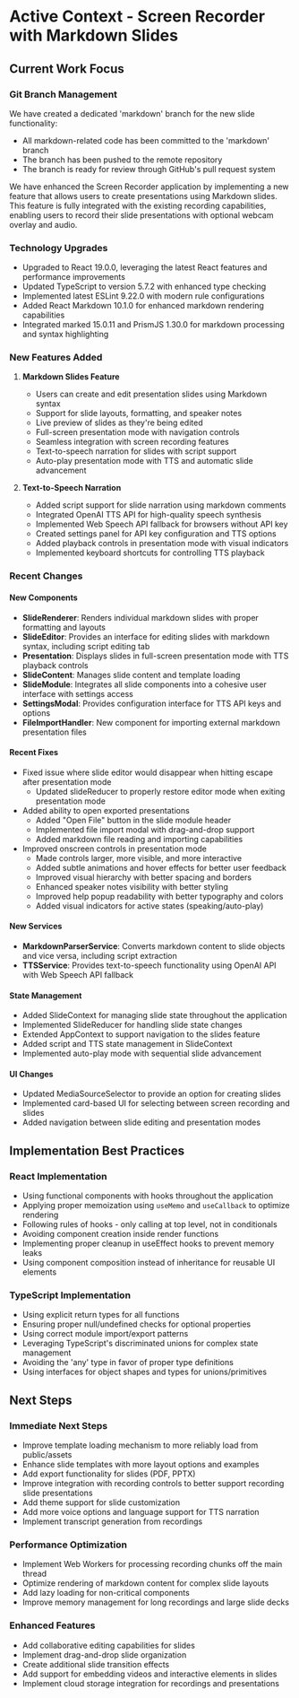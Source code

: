 # Active Context - Screen Recorder with Markdown Slides

## Current Work Focus

### Git Branch Management
We have created a dedicated 'markdown' branch for the new slide functionality:
- All markdown-related code has been committed to the 'markdown' branch
- The branch has been pushed to the remote repository
- The branch is ready for review through GitHub's pull request system

We have enhanced the Screen Recorder application by implementing a new feature that allows users to create presentations using Markdown slides. This feature is fully integrated with the existing recording capabilities, enabling users to record their slide presentations with optional webcam overlay and audio.

### Technology Upgrades
- Upgraded to React 19.0.0, leveraging the latest React features and performance improvements
- Updated TypeScript to version 5.7.2 with enhanced type checking
- Implemented latest ESLint 9.22.0 with modern rule configurations
- Added React Markdown 10.1.0 for enhanced markdown rendering capabilities
- Integrated marked 15.0.11 and PrismJS 1.30.0 for markdown processing and syntax highlighting

### New Features Added

1. **Markdown Slides Feature**
   - Users can create and edit presentation slides using Markdown syntax
   - Support for slide layouts, formatting, and speaker notes
   - Live preview of slides as they're being edited
   - Full-screen presentation mode with navigation controls
   - Seamless integration with screen recording features
   - Text-to-speech narration for slides with script support
   - Auto-play presentation mode with TTS and automatic slide advancement

2. **Text-to-Speech Narration**
   - Added script support for slide narration using markdown comments
   - Integrated OpenAI TTS API for high-quality speech synthesis
   - Implemented Web Speech API fallback for browsers without API key
   - Created settings panel for API key configuration and TTS options
   - Added playback controls in presentation mode with visual indicators
   - Implemented keyboard shortcuts for controlling TTS playback

### Recent Changes

#### New Components
- **SlideRenderer**: Renders individual markdown slides with proper formatting and layouts
- **SlideEditor**: Provides an interface for editing slides with markdown syntax, including script editing tab
- **Presentation**: Displays slides in full-screen presentation mode with TTS playback controls
- **SlideContent**: Manages slide content and template loading
- **SlideModule**: Integrates all slide components into a cohesive user interface with settings access
- **SettingsModal**: Provides configuration interface for TTS API keys and options
- **FileImportHandler**: New component for importing external markdown presentation files

#### Recent Fixes
- Fixed issue where slide editor would disappear when hitting escape after presentation mode
  - Updated slideReducer to properly restore editor mode when exiting presentation mode
- Added ability to open exported presentations
  - Added "Open File" button in the slide module header
  - Implemented file import modal with drag-and-drop support
  - Added markdown file reading and importing capabilities
- Improved onscreen controls in presentation mode
  - Made controls larger, more visible, and more interactive
  - Added subtle animations and hover effects for better user feedback
  - Improved visual hierarchy with better spacing and borders
  - Enhanced speaker notes visibility with better styling
  - Improved help popup readability with better typography and colors
  - Added visual indicators for active states (speaking/auto-play)

#### New Services
- **MarkdownParserService**: Converts markdown content to slide objects and vice versa, including script extraction
- **TTSService**: Provides text-to-speech functionality using OpenAI API with Web Speech API fallback

#### State Management
- Added SlideContext for managing slide state throughout the application
- Implemented SlideReducer for handling slide state changes
- Extended AppContext to support navigation to the slides feature
- Added script and TTS state management in SlideContext
- Implemented auto-play mode with sequential slide advancement

#### UI Changes
- Updated MediaSourceSelector to provide an option for creating slides
- Implemented card-based UI for selecting between screen recording and slides
- Added navigation between slide editing and presentation modes

## Implementation Best Practices

### React Implementation
- Using functional components with hooks throughout the application
- Applying proper memoization using `useMemo` and `useCallback` to optimize rendering
- Following rules of hooks - only calling at top level, not in conditionals
- Avoiding component creation inside render functions
- Implementing proper cleanup in useEffect hooks to prevent memory leaks
- Using component composition instead of inheritance for reusable UI elements

### TypeScript Implementation
- Using explicit return types for all functions
- Ensuring proper null/undefined checks for optional properties
- Using correct module import/export patterns
- Leveraging TypeScript's discriminated unions for complex state management
- Avoiding the 'any' type in favor of proper type definitions
- Using interfaces for object shapes and types for unions/primitives

## Next Steps

### Immediate Next Steps
- Improve template loading mechanism to more reliably load from public/assets
- Enhance slide templates with more layout options and examples
- Add export functionality for slides (PDF, PPTX)
- Improve integration with recording controls to better support recording slide presentations
- Add theme support for slide customization
- Add more voice options and language support for TTS narration
- Implement transcript generation from recordings

### Performance Optimization
- Implement Web Workers for processing recording chunks off the main thread
- Optimize rendering of markdown content for complex slide layouts
- Add lazy loading for non-critical components
- Improve memory management for long recordings and large slide decks

### Enhanced Features
- Add collaborative editing capabilities for slides
- Implement drag-and-drop slide organization
- Create additional slide transition effects
- Add support for embedding videos and interactive elements in slides
- Implement cloud storage integration for recordings and presentations
